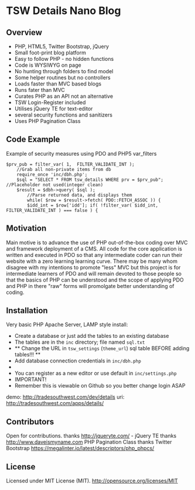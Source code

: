 # TSW Details Nano Blog

## Overview
* PHP, HTML5, Twitter Bootstrap, jQuery
* Small foot-print blog platform
* Easy to follow PHP - no hidden functions 
* Code is WYSIWYG on page
* No hunting through folders to find model
* Some helper routines but no controllers
* Loads faster than MVC based blogs
* Runs fater than MVC
* Curates PHP as an API not an alternative 
* TSW Login-Register included
* Utilises jQuery TE for text-editor 
* several security functions and sanitizers
* Uses PHP Pagination Class


## Code Example
Example of security measures using PDO and PHP5 var_filters
```
$prv_pub = filter_var( 1,  FILTER_VALIDATE_INT );
    //Grab all non-private items from db
    require_once 'inc/dbh.php';
    $sql = "SELECT * FROM tsw_details WHERE prv = $prv_pub";  //Placeholder not used(integer clean)
    $result = $dbh->query( $sql );
        //Parse returned data, and displays them
        while( $row = $result->fetch( PDO::FETCH_ASSOC )) {
        $idd_int = $row['idd']; if( !filter_var( $idd_int, FILTER_VALIDATE_INT ) === false ) { 
```

## Motivation
Main motive is to advance the use of PHP out-of-the-box coding over MVC and framework deployment of a CMS. All code for the core application is written and executed in PDO so that any intermediate coder can run their website with a zero learning learning curve. There may be many whom disagree with my intentions to promote "less" MVC but this project is for intermediate learners of PDO and will remain devoted to those people so that the basics of PHP can be understood and the scope of applying PDO and PHP in there "raw" forms will promolgate better understanding of coding.  

## Installation
Very basic PHP Apache Server, LAMP style install:
* Create a database or just add the tables to an existing database
* The tables are in the `inc` directory; file named `sql.txt`
* ** Change the URL in `tsw_settings` (`theme_url`) sql table BEFORE adding tables!!! **
* Add database connection credentials in `inc/dbh.php`
* 
* You can register as a new editor or use default in `inc/settings.php`
* IMPORTANT!
* Remember this is viewable on Github so you better change login ASAP

demo: http://tradesouthwest.com/dev/details
uri: http://tradesouthwest.com/apps/details/

## Contributors
Open for contributions. 
thanks http://jqueryte.com/ - jQuery TE
thanks http://www.daveismyname.com PHP Pagination Class
thanks Twitter Bootstrap 
https://megalinter.io/latest/descriptors/php_phpcs/

## License
Licensed under MIT License (MIT). 
http://opensource.org/licenses/MIT
